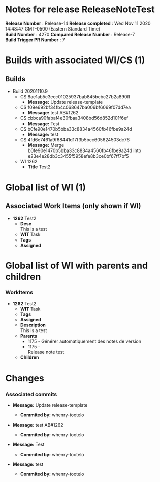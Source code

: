 # Notes for release  ReleaseNoteTest    
**Release Number**  : Release-14
**Release completed** : Wed Nov 11 2020 14:48:47 GMT-0500 (Eastern Standard Time)     
**Build Number** : 4270
**Compared Release Number**  : Release-7    
**Build Trigger PR Number** : 7 

# Builds with associated WI/CS (1)
## Builds 
-  Build 20201110.9
   - CS 8ae1ab5c3eec01025937bab845bcbc27b2a890ff
      - **Message:** Update release-template
   - CS f09e692bf34fb4c068647ba006bf6069f07dd7ea
      - **Message:** test AB#1262
   - CS cbbca90fabaf4e30fbaa3408bd56d852d101f6ef
      - **Message:** Test
   - CS b0fe90e1470b5bba33c8834a4560fb46fbe9a24d
      - **Message:** test
   - CS 4fd6e7461a9f68441d17f3b5bcc605624503dc76
      - **Message:** Merge b0fe90e1470b5bba33c8834a4560fb46fbe9a24d into e23e4e28db3c3455f5958efe8b3ce0bf67ff7bf5
   - WI 1262
      - **Title** Test2

# Global list of WI (1)
## Associated Work Items (only shown if  WI) 
*  **1262**  Test2
   - **Desc** <div>This is a test</div>
   - **WIT** Task 
   - **Tags** 
   - **Assigned** 


# Global list of WI with parents and children
### WorkItems 
*  **1262**  Test2
   - **WIT** Task 
   - **Tags** 
   - **Assigned** 
   - **Description** <div>This is a test</div>
   - **Parents**
      - 1175 - Générer automatiquement des notes de version 
      - 1175 - <div>Release note test</div> 
   - **Children**

# Changes
### Associated commits

* **Message:** Update release-template  
   -  **Commited by:** whenry-tootelo 
   


* **Message:** test AB#1262  
   -  **Commited by:** whenry-tootelo 
   


* **Message:** Test  
   -  **Commited by:** whenry-tootelo 
   


* **Message:** test  
   -  **Commited by:** whenry-tootelo 
   


   



